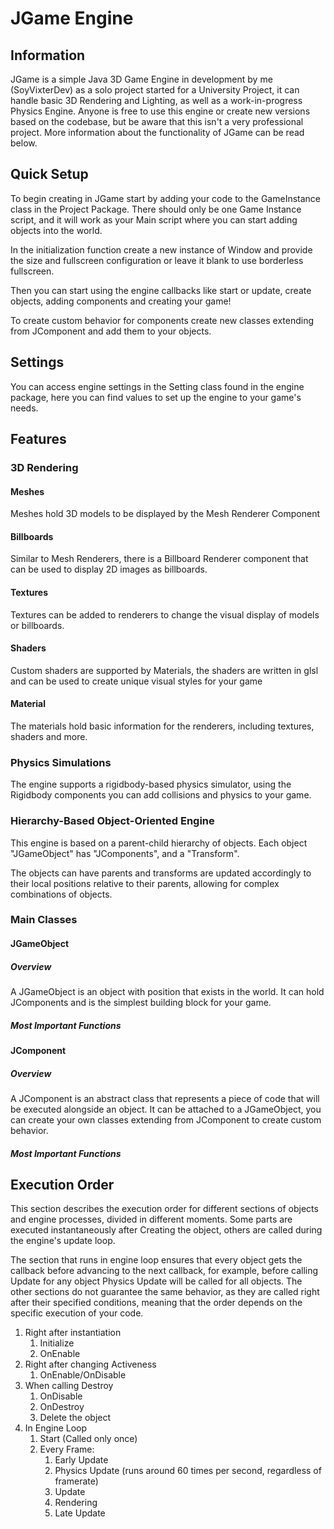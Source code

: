 # JGame Engine

## Information
JGame is a simple Java 3D Game Engine in development by me (SoyVixterDev) as a solo project started for a University Project, it can handle basic 3D Rendering and Lighting, as well as a work-in-progress Physics Engine. Anyone is free to use this engine or create new versions based on the codebase, but be aware that this isn't a very professional project. More information about the functionality of JGame can be read below.

## Quick Setup
To begin creating in JGame start by adding your code to the GameInstance class in the Project Package. There should only be one Game Instance script, and it will work as your Main script where you can start adding objects into the world.


In the initialization function create a new instance of Window and provide the size and fullscreen configuration or leave it blank to use borderless fullscreen.

Then you can start using the engine callbacks like start or update, create objects, adding components and creating your game!

To create custom behavior for components create new classes extending from JComponent and add them to your objects.

## Settings
You can access engine settings in the Setting class found in the engine package, here you can find values to set up the engine to your game's needs.

## Features

### 3D Rendering

#### Meshes
Meshes hold 3D models to be displayed by the Mesh Renderer Component
#### Billboards
Similar to Mesh Renderers, there is a Billboard Renderer component that can be used to display 2D images as billboards.
#### Textures
Textures can be added to renderers to change the visual display of models or billboards.
#### Shaders
Custom shaders are supported by Materials, the shaders are written in glsl and can be used to create unique visual styles for your game
#### Material
The materials hold basic information for the renderers, including textures, shaders and more.
### Physics Simulations
The engine supports a rigidbody-based physics simulator, using the Rigidbody components you can add collisions and physics to your game.
### Hierarchy-Based Object-Oriented Engine
This engine is based on a parent-child hierarchy of objects.
Each object "JGameObject" has "JComponents", and a "Transform".

The objects can have parents and transforms are updated accordingly to their local positions relative to their parents, allowing for complex combinations of objects.
### Main Classes

#### JGameObject
##### Overview
A JGameObject is an object with position that exists in the world. It can hold JComponents and is the simplest building block for your game.

##### Most Important Functions

#### JComponent
##### Overview
A JComponent is an abstract class that represents a piece of code that will be executed alongside an object. It can be attached to a JGameObject, you can create your own classes extending from JComponent to create custom behavior.
##### Most Important Functions


## Execution Order
This section describes the execution order for different sections of objects and engine processes, divided in different moments. Some parts are executed instantaneously after Creating the object, others are called during the engine's update loop.

The section that runs in engine loop ensures that every object gets the callback before advancing to the next callback, for example, before calling Update for any object Physics Update will be called for all objects.
The other sections do not guarantee the same behavior, as they are called right after their specified conditions, meaning that the order depends on the specific execution of your code.
1. Right after instantiation
   1. Initialize
   2. OnEnable
2. Right after changing Activeness
    1. OnEnable/OnDisable
3. When calling Destroy
    1. OnDisable
    2. OnDestroy
    3. Delete the object
4. In Engine Loop
   1. Start (Called only once)
   2. Every Frame:
      1. Early Update
      2. Physics Update (runs around 60 times per second, regardless of framerate)
      4. Update
      5. Rendering
      6. Late Update
